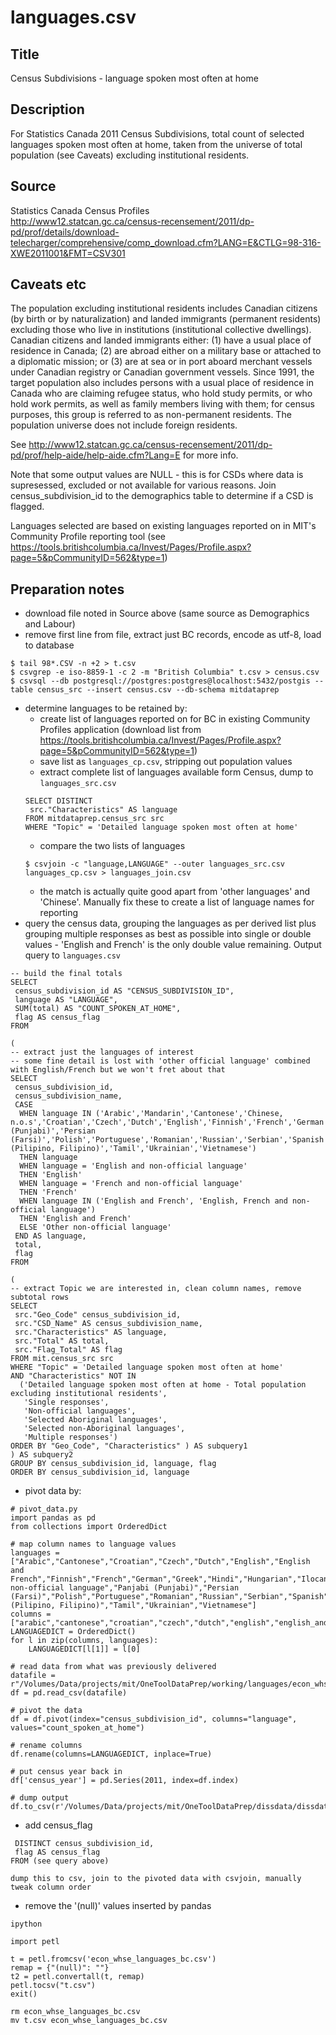 # languages.csv

## Title
Census Subdivisions - language spoken most often at home

## Description
For Statistics Canada 2011 Census Subdivisions, total count of selected languages spoken most often at home, taken from the universe of total population (see Caveats) excluding institutional residents. 

## Source
Statistics Canada Census Profiles  
http://www12.statcan.gc.ca/census-recensement/2011/dp-pd/prof/details/download-telecharger/comprehensive/comp_download.cfm?LANG=E&CTLG=98-316-XWE2011001&FMT=CSV301

## Caveats etc
The population excluding institutional residents includes Canadian citizens (by birth or by naturalization) and landed immigrants (permanent residents) excluding those who live in institutions (institutional collective dwellings). Canadian citizens and landed immigrants either: (1) have a usual place of residence in Canada; (2) are abroad either on a military base or attached to a diplomatic mission; or (3) are at sea or in port aboard merchant vessels under Canadian registry or Canadian government vessels. Since 1991, the target population also includes persons with a usual place of residence in Canada who are claiming refugee status, who hold study permits, or who hold work permits, as well as family members living with them; for census purposes, this group is referred to as non-permanent residents. The population universe does not include foreign residents.

See http://www12.statcan.gc.ca/census-recensement/2011/dp-pd/prof/help-aide/help-aide.cfm?Lang=E for more info.

Note that some output values are NULL - this is for CSDs where data is supresessed, excluded or not available for various reasons. Join census_subdivision_id to the demographics table to determine if a CSD is flagged.

Languages selected are based on existing languages reported on in MIT's Community Profile reporting tool (see https://tools.britishcolumbia.ca/Invest/Pages/Profile.aspx?page=5&pCommunityID=562&type=1)

## Preparation notes
- download file noted in Source above (same source as Demographics and Labour)
- remove first line from file, extract just BC records, encode as utf-8, load to database  
```
$ tail 98*.CSV -n +2 > t.csv  
$ csvgrep -e iso-8859-1 -c 2 -m "British Columbia" t.csv > census.csv
$ csvsql --db postgresql://postgres:postgres@localhost:5432/postgis --table census_src --insert census.csv --db-schema mitdataprep
```
- determine languages to be retained by: 
    - create list of languages reported on for BC in existing Community Profiles application (download list from https://tools.britishcolumbia.ca/Invest/Pages/Profile.aspx?page=5&pCommunityID=562&type=1)
    - save list as `languages_cp.csv`, stripping out population values
    - extract complete list of languages available form Census, dump to `languages_src.csv`
    ```
    SELECT DISTINCT
     src."Characteristics" AS language
    FROM mitdataprep.census_src src
    WHERE "Topic" = 'Detailed language spoken most often at home'
    ```
    - compare the two lists of languages
    ```
    $ csvjoin -c "language,LANGUAGE" --outer languages_src.csv languages_cp.csv > languages_join.csv
    ```
    - the match is actually quite good apart from 'other languages' and 'Chinese'. Manually fix these to create a list of language names for reporting
- query the census data, grouping the languages as per derived list plus grouping multiple responses as best as possible into single or double values - 'English and French' is the only double value remaining. Output query to `languages.csv`

```
-- build the final totals
SELECT
 census_subdivision_id AS "CENSUS_SUBDIVISION_ID", 
 language AS "LANGUAGE",
 SUM(total) AS "COUNT_SPOKEN_AT_HOME",
 flag AS census_flag
FROM 

( 
-- extract just the languages of interest
-- some fine detail is lost with 'other official language' combined with English/French but we won't fret about that
SELECT 
 census_subdivision_id, 
 census_subdivision_name,
 CASE 
  WHEN language IN ('Arabic','Mandarin','Cantonese','Chinese, n.o.s','Croatian','Czech','Dutch','English','Finnish','French','German','Greek','Hindi','Hungarian','Ilocano','Italian','Japanese','Korean','Malay','Panjabi (Punjabi)','Persian (Farsi)','Polish','Portuguese','Romanian','Russian','Serbian','Spanish','Tagalog (Pilipino, Filipino)','Tamil','Ukrainian','Vietnamese')
  THEN language
  WHEN language = 'English and non-official language' 
  THEN 'English'
  WHEN language = 'French and non-official language' 
  THEN 'French'
  WHEN language IN ('English and French', 'English, French and non-official language')
  THEN 'English and French'
  ELSE 'Other non-official language'
 END AS language,
 total,
 flag
FROM 

(
-- extract Topic we are interested in, clean column names, remove subtotal rows
SELECT 
 src."Geo_Code" census_subdivision_id, 
 src."CSD_Name" AS census_subdivision_name,
 src."Characteristics" AS language,
 src."Total" AS total,
 src."Flag_Total" AS flag
FROM mit.census_src src
WHERE "Topic" = 'Detailed language spoken most often at home'
AND "Characteristics" NOT IN 
  ('Detailed language spoken most often at home - Total population excluding institutional residents', 
   'Single responses', 
   'Non-official languages', 
   'Selected Aboriginal languages', 
   'Selected non-Aboriginal languages',
   'Multiple responses')
ORDER BY "Geo_Code", "Characteristics" ) AS subquery1
) AS subquery2
GROUP BY census_subdivision_id, language, flag
ORDER BY census_subdivision_id, language
```
- pivot data by:
```
# pivot_data.py
import pandas as pd
from collections import OrderedDict

# map column names to language values
languages = ["Arabic","Cantonese","Croatian","Czech","Dutch","English","English and French","Finnish","French","German","Greek","Hindi","Hungarian","Ilocano","Italian","Japanese","Korean","Malay","Mandarin","Other non-official language","Panjabi (Punjabi)","Persian (Farsi)","Polish","Portuguese","Romanian","Russian","Serbian","Spanish","Tagalog (Pilipino, Filipino)","Tamil","Ukrainian","Vietnamese"]
columns = ["arabic","cantonese","croatian","czech","dutch","english","english_and_french","finnish","french","german","greek","hindi","hungarian","ilocano","italian","japanese","korean","malay","mandarin","other","panjabi","persian","polish","portuguese","romanian","russian","serbian","spanish","tagalog","tamil","ukrainian","vietnamese"]
LANGUAGEDICT = OrderedDict()
for l in zip(columns, languages):
    LANGUAGEDICT[l[1]] = l[0]

# read data from what was previously delivered
datafile = r"/Volumes/Data/projects/mit/OneToolDataPrep/working/languages/econ_whse_languages_bc.csv"
df = pd.read_csv(datafile)

# pivot the data
df = df.pivot(index="census_subdivision_id", columns="language", values="count_spoken_at_home")

# rename columns
df.rename(columns=LANGUAGEDICT, inplace=True)

# put census year back in
df['census_year'] = pd.Series(2011, index=df.index)

# dump output
df.to_csv(r'/Volumes/Data/projects/mit/OneToolDataPrep/dissdata/dissdata/data/Languages/econ_whse_languages_bc.csv')
```
- add census_flag 
```SELECT
 DISTINCT census_subdivision_id,
 flag AS census_flag
FROM (see query above)

dump this to csv, join to the pivoted data with csvjoin, manually tweak column order
```
- remove the '(null)' values inserted by pandas 
```
ipython

import petl

t = petl.fromcsv('econ_whse_languages_bc.csv')
remap = {"(null)": ""}
t2 = petl.convertall(t, remap)
petl.tocsv("t.csv")
exit()

rm econ_whse_languages_bc.csv
mv t.csv econ_whse_languages_bc.csv
```